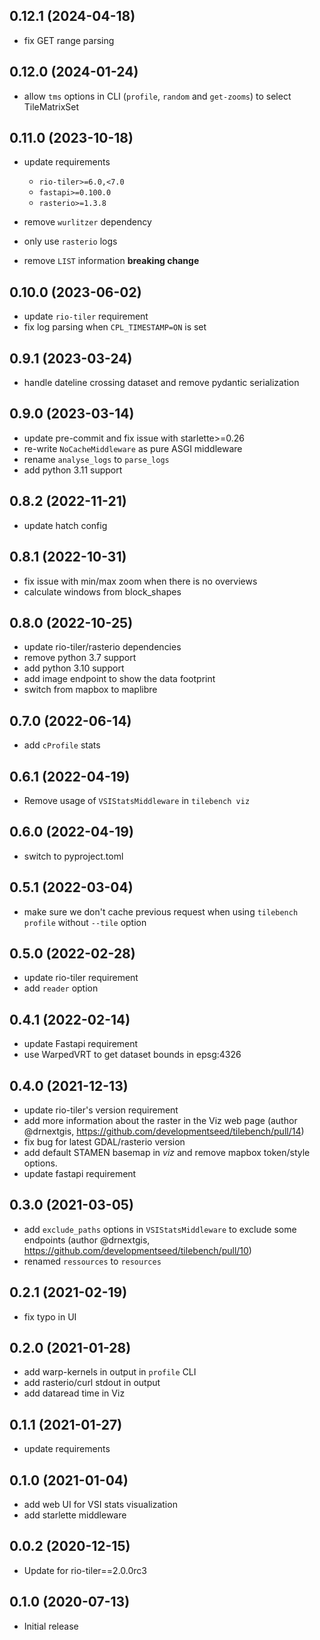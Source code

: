 ## 0.12.1 (2024-04-18)

* fix GET range parsing

## 0.12.0 (2024-01-24)

* allow `tms` options in CLI (`profile`, `random` and `get-zooms`) to select TileMatrixSet

## 0.11.0 (2023-10-18)

* update requirements
  - `rio-tiler>=6.0,<7.0`
  - `fastapi>=0.100.0`
  - `rasterio>=1.3.8`

* remove `wurlitzer` dependency

* only use `rasterio` logs

* remove `LIST` information **breaking change**

## 0.10.0 (2023-06-02)

* update `rio-tiler` requirement
* fix log parsing when `CPL_TIMESTAMP=ON` is set

## 0.9.1 (2023-03-24)

* handle dateline crossing dataset and remove pydantic serialization

## 0.9.0 (2023-03-14)

* update pre-commit and fix issue with starlette>=0.26
* re-write `NoCacheMiddleware` as pure ASGI middleware
* rename `analyse_logs` to `parse_logs`
* add python 3.11 support

## 0.8.2 (2022-11-21)

* update hatch config

## 0.8.1 (2022-10-31)

* fix issue with min/max zoom when there is no overviews
* calculate windows from block_shapes

## 0.8.0 (2022-10-25)

* update rio-tiler/rasterio dependencies
* remove python 3.7 support
* add python 3.10 support
* add image endpoint to show the data footprint
* switch from mapbox to maplibre

## 0.7.0 (2022-06-14)

* add `cProfile` stats

## 0.6.1 (2022-04-19)

* Remove usage of `VSIStatsMiddleware` in `tilebench viz`

## 0.6.0 (2022-04-19)

* switch to pyproject.toml

## 0.5.1 (2022-03-04)

* make sure we don't cache previous request when using `tilebench profile` without `--tile` option

## 0.5.0 (2022-02-28)

* update rio-tiler requirement
* add `reader` option

## 0.4.1 (2022-02-14)

* update Fastapi requirement
* use WarpedVRT to get dataset bounds in epsg:4326

## 0.4.0 (2021-12-13)

* update rio-tiler's version requirement
* add more information about the raster in the Viz web page (author @drnextgis, https://github.com/developmentseed/tilebench/pull/14)
* fix bug for latest GDAL/rasterio version
* add default STAMEN basemap in *viz* and remove mapbox token/style options.
* update fastapi requirement

## 0.3.0 (2021-03-05)

* add `exclude_paths` options in `VSIStatsMiddleware` to exclude some endpoints (author @drnextgis, https://github.com/developmentseed/tilebench/pull/10)
* renamed `ressources`  to `resources`

## 0.2.1 (2021-02-19)

* fix typo in UI

## 0.2.0 (2021-01-28)

* add warp-kernels in output in `profile` CLI
* add rasterio/curl stdout in output
* add dataread time in Viz

## 0.1.1 (2021-01-27)

* update requirements

## 0.1.0 (2021-01-04)

* add web UI for VSI stats visualization
* add starlette middleware

## 0.0.2 (2020-12-15)

* Update for rio-tiler==2.0.0rc3

## 0.1.0 (2020-07-13)

* Initial release

